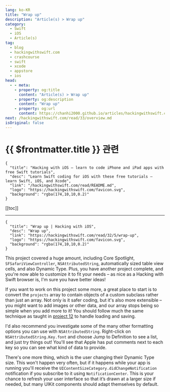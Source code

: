 ```yaml
---
lang: ko-KR
title: "Wrap up"
description: "Article(s) > Wrap up"
category:
  - Swift
  - iOS
  - Article(s)
tag: 
  - blog
  - hackingwithswift.com
  - crashcourse
  - swift
  - xcode
  - appstore
  - ios  
head:
  - - meta:
    - property: og:title
      content: "Article(s) > Wrap up"
    - property: og:description
      content: "Wrap up"
    - property: og:url
      content: https://chanhi2000.github.io/articles/hackingwithswift.com/read/32/05-wrap-up.html
next: /hackingwithswift.com/read/33/overview.md
isOriginal: false
---
```


# {{ $frontmatter.title }} 관련

```component VPCard
{
  "title": "Hacking with iOS – learn to code iPhone and iPad apps with free Swift tutorials",
  "desc": "Learn Swift coding for iOS with these free tutorials – learn Swift, iOS, and Xcode",
  "link": "/hackingwithswift.com/read/README.md",
  "logo": "https://hackingwithswift.com/favicon.svg",
  "background": "rgba(174,10,10,0.2)"
}
```

[[toc]]

---

```component VPCard
{
  "title": "Wrap up | Hacking with iOS",
  "desc": "Wrap up",
  "link": "https://hackingwithswift.com/read/32/5/wrap-up",
  "logo": "https://hackingwithswift.com/favicon.svg",
  "background": "rgba(174,10,10,0.2)"
}
```

This project covered a huge amount, including Core Spotlight, `SFSafariViewController`, `NSAttributedString`, automatically sized table view cells, and also Dynamic Type. Plus, you have another project complete, and you're now able to customize it to fit your needs – as nice as a Hacking with Swift browser is, I'm sure you have better ideas!

If you want to work on this project some more, a great place to start is to convert the `projects` array to contain objects of a custom subclass rather than just an array. Not only is it safer coding, but it's also more extensible – you might want to add images or other data, and our array stops being so simple when you add more to it! You should follow much the same technique as taught in [project 12](/hackingwithswift.com/read/12/overview.md) to handle loading and saving.

I'd also recommend you investigate some of the many other formatting options you can use with `NSAttributedString`. Right-click on `NSAttributedString.Key.font` and choose Jump to Definition to see a list, and just try things out! You'll see that Apple has put comments next to each key so you can see what kind of data to provide.

There's one more thing, which is the user changing their Dynamic Type size. This won't happen very often, but if it happens while your app is running you'll receive the `UIContentSizeCategory.didChangeNotification` notification if you subscribe to it using `NotificationCenter`. This is your chance to refresh your user interface so that it’s drawn at a larger size if needed, but many UIKit components should adapt themselves by default.

